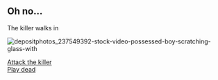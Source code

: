 ## Oh no...

The killer walks in

![depositphotos_237549392-stock-video-possessed-boy-scratching-glass-with](https://user-images.githubusercontent.com/43858697/70958357-095bcf00-2047-11ea-90f2-9b8943546b9f.jpg)

[Attack the killer](attack.md)  
[Play dead](dead.md)
